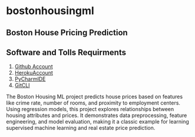 # bostonhousingml
## Boston House Pricing Prediction
## Software and Tolls Requirments

1. [Github Account](https://github.com)
2. [HerokuAccount](https:heroku.com)
3. [PyCharmIDE](https://jetbrains.com/pycharm)
4. [GitCLI](https://git-scm.com/book/en/v2/Getting-Started-The-Command-Line)


 The Boston Housing ML project predicts house prices based on features like crime rate, number of rooms, and proximity to employment centers. Using regression models, this project explores relationships between housing attributes and prices. It demonstrates data preprocessing, feature engineering, and model evaluation, making it a classic example for learning supervised machine learning and real estate price prediction.
